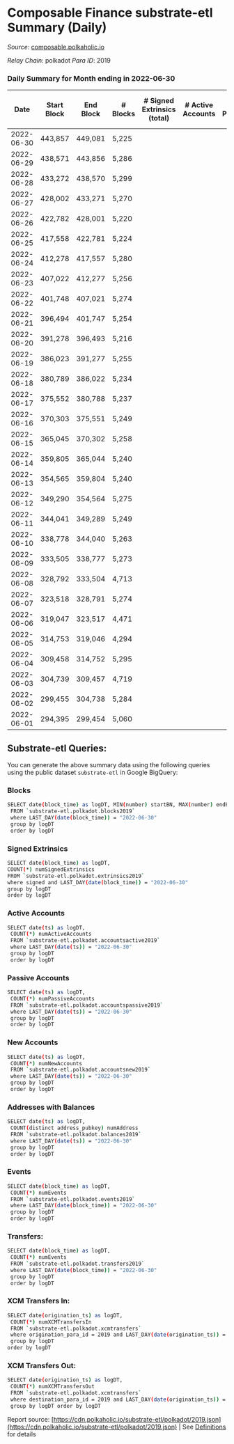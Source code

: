 # Composable Finance substrate-etl Summary (Daily)

_Source_: [composable.polkaholic.io](https://composable.polkaholic.io)

*Relay Chain*: polkadot
*Para ID*: 2019



### Daily Summary for Month ending in 2022-06-30


| Date | Start Block | End Block | # Blocks | # Signed Extrinsics (total) | # Active Accounts | # Passive | # New | # Addresses with Balances | # Events | # Transfers | # XCM Transfers In | # XCM Transfers Out | Issues | 
| ---- | ----------- | --------- | -------- | --------------------------- | ----------------- | --------- | ----- | ------------------------- | -------- | ----------- | ------------------ | ------------------- | ------ |
| 2022-06-30 | 443,857 | 449,081 | 5,225 |  |  |  |  | 6 | 10,453 |   |   |   |  |
| 2022-06-29 | 438,571 | 443,856 | 5,286 |  |  |  |  | 6 | 10,575 |   |   |   |  |
| 2022-06-28 | 433,272 | 438,570 | 5,299 |  |  |  |  | 6 | 10,601 |   |   |   |  |
| 2022-06-27 | 428,002 | 433,271 | 5,270 |  |  |  |  | 6 | 10,543 |   |   |   |  |
| 2022-06-26 | 422,782 | 428,001 | 5,220 |  |  |  |  | 6 | 10,443 |   |   |   |  |
| 2022-06-25 | 417,558 | 422,781 | 5,224 |  |  |  |  | 6 | 10,451 |   |   |   |  |
| 2022-06-24 | 412,278 | 417,557 | 5,280 |  |  |  |  | 6 | 10,562 |   |   |   |  |
| 2022-06-23 | 407,022 | 412,277 | 5,256 |  |  |  |  | 6 | 10,515 |   |   |   |  |
| 2022-06-22 | 401,748 | 407,021 | 5,274 |  |  |  |  | 6 | 10,554 |   |   |   |  |
| 2022-06-21 | 396,494 | 401,747 | 5,254 |  |  |  |  | 6 | 10,511 |   |   |   |  |
| 2022-06-20 | 391,278 | 396,493 | 5,216 |  |  |  |  | 6 | 10,435 |   |   |   |  |
| 2022-06-19 | 386,023 | 391,277 | 5,255 |  |  |  |  | 6 | 10,513 |   |   |   |  |
| 2022-06-18 | 380,789 | 386,022 | 5,234 |  |  |  |  | 6 | 10,471 |   |   |   |  |
| 2022-06-17 | 375,552 | 380,788 | 5,237 |  |  |  |  | 6 | 10,477 |   |   |   |  |
| 2022-06-16 | 370,303 | 375,551 | 5,249 |  |  |  |  | 6 | 10,501 |   |   |   |  |
| 2022-06-15 | 365,045 | 370,302 | 5,258 |  |  |  |  | 6 | 10,519 |   |   |   |  |
| 2022-06-14 | 359,805 | 365,044 | 5,240 |  |  |  |  | 6 | 10,483 |   |   |   |  |
| 2022-06-13 | 354,565 | 359,804 | 5,240 |  |  |  |  | 6 | 10,483 |   |   |   |  |
| 2022-06-12 | 349,290 | 354,564 | 5,275 |  |  |  |  | 6 | 10,555 |   |   |   |  |
| 2022-06-11 | 344,041 | 349,289 | 5,249 |  |  |  |  | 6 | 10,501 |   |   |   |  |
| 2022-06-10 | 338,778 | 344,040 | 5,263 |  |  |  |  | 6 | 10,529 |   |   |   |  |
| 2022-06-09 | 333,505 | 338,777 | 5,273 |  |  |  |  | 6 | 10,549 |   |   |   |  |
| 2022-06-08 | 328,792 | 333,504 | 4,713 |  |  |  |  | 6 | 9,429 |   |   |   |  |
| 2022-06-07 | 323,518 | 328,791 | 5,274 |  |  |  |  | 6 | 10,551 |   |   |   |  |
| 2022-06-06 | 319,047 | 323,517 | 4,471 |  |  |  |  | 6 | 8,944 |   |   |   |  |
| 2022-06-05 | 314,753 | 319,046 | 4,294 |  |  |  |  | 6 | 8,591 |   |   |   |  |
| 2022-06-04 | 309,458 | 314,752 | 5,295 |  |  |  |  | 6 | 10,593 |   |   |   |  |
| 2022-06-03 | 304,739 | 309,457 | 4,719 |  |  |  |  | 6 | 9,440 |   |   |   |  |
| 2022-06-02 | 299,455 | 304,738 | 5,284 |  |  |  |  | 6 | 10,574 |   |   |   |  |
| 2022-06-01 | 294,395 | 299,454 | 5,060 |  |  |  |  | 6 | 10,123 |   |   |   |  |

## Substrate-etl Queries:
You can generate the above summary data using the following queries using the public dataset `substrate-etl` in Google BigQuery:

### Blocks
```bash
SELECT date(block_time) as logDT, MIN(number) startBN, MAX(number) endBN, COUNT(*) numBlocks 
 FROM `substrate-etl.polkadot.blocks2019`  
 where LAST_DAY(date(block_time)) = "2022-06-30" 
 group by logDT 
 order by logDT
```

### Signed Extrinsics
```bash
SELECT date(block_time) as logDT, 
COUNT(*) numSignedExtrinsics 
FROM `substrate-etl.polkadot.extrinsics2019`  
where signed and LAST_DAY(date(block_time)) = "2022-06-30" 
group by logDT 
order by logDT
```

### Active Accounts
```bash
SELECT date(ts) as logDT, 
 COUNT(*) numActiveAccounts 
 FROM `substrate-etl.polkadot.accountsactive2019` 
 where LAST_DAY(date(ts)) = "2022-06-30" 
 group by logDT 
 order by logDT
```

### Passive Accounts
```bash
SELECT date(ts) as logDT, 
 COUNT(*) numPassiveAccounts 
 FROM `substrate-etl.polkadot.accountspassive2019` 
 where LAST_DAY(date(ts)) = "2022-06-30" 
 group by logDT 
 order by logDT
```

### New Accounts
```bash
SELECT date(ts) as logDT, 
 COUNT(*) numNewAccounts 
 FROM `substrate-etl.polkadot.accountsnew2019` 
 where LAST_DAY(date(ts)) = "2022-06-30" 
 group by logDT
 order by logDT
```

### Addresses with Balances
```bash
SELECT date(ts) as logDT,
 COUNT(distinct address_pubkey) numAddress 
 FROM `substrate-etl.polkadot.balances2019` 
 where LAST_DAY(date(ts)) = "2022-06-30" 
 group by logDT 
 order by logDT
```

### Events
```bash
SELECT date(block_time) as logDT, 
 COUNT(*) numEvents 
 FROM `substrate-etl.polkadot.events2019` 
 where LAST_DAY(date(block_time)) = "2022-06-30" 
 group by logDT 
 order by logDT
```

### Transfers:
```bash
SELECT date(block_time) as logDT, 
 COUNT(*) numEvents 
 FROM `substrate-etl.polkadot.transfers2019` 
 where LAST_DAY(date(block_time)) = "2022-06-30" 
 group by logDT 
 order by logDT
```

### XCM Transfers In:
```bash
SELECT date(origination_ts) as logDT, 
 COUNT(*) numXCMTransfersIn 
 FROM `substrate-etl.polkadot.xcmtransfers` 
 where origination_para_id = 2019 and LAST_DAY(date(origination_ts)) = "2022-06-30" 
 group by logDT 
order by logDT
```

### XCM Transfers Out:
```bash
SELECT date(origination_ts) as logDT, 
 COUNT(*) numXCMTransfersOut 
 FROM `substrate-etl.polkadot.xcmtransfers` 
 where destination_para_id = 2019 and LAST_DAY(date(origination_ts)) = "2022-06-30" 
 group by logDT order by logDT
```


Report source: [https://cdn.polkaholic.io/substrate-etl/polkadot/2019.json](https://cdn.polkaholic.io/substrate-etl/polkadot/2019.json) | See [Definitions](/DEFINITIONS.md) for details
